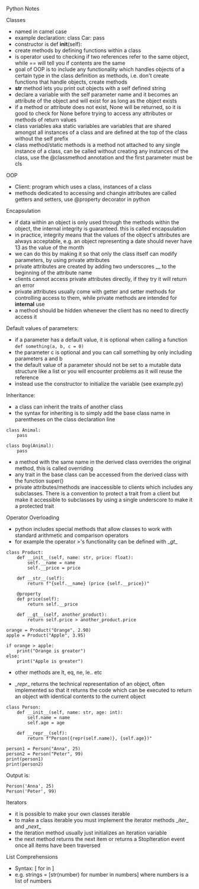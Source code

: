 Python Notes

Classes

- named in camel case
- example declaration:
    class Car:
        pass
- constructor is def __init__(self):
- create methods by defining functions within a class
- is operator used to checking if two references refer to the same object, while == will tell you if contents are the same
- goal of OOP is to include any functionality which handles objects of a certain type in the class definition as methods, i.e. don't create functions that handle objects, create methods
- __str__ method lets you print out objects with a self defined string
- declare a variable with the self parameter name and it becomes an attribute of the object and will exist for as long as the object exists
- if a method or attribute does not exist, None will be returned, so it is good to check for None before trying to access any attributes or methods of return values
- class variables aka static variables are variables that are shared amongst all instances of a class and are defined at the top of the class without the self prefix
- class method/static methods is a method not attached to any single instance of a class, can be called without creating any instances of the class, use the @classmethod annotation and the first parameter must be cls

OOP

- Client: program which uses a class, instances of a class
- methods dedicated to accessing and changin attributes are called getters and setters, use @property decorator in python

Encapsulation
- if data within an object is only used through the methods within the object, the internal integrity is guaranteed. this is called encapsulation
- in practice, integrity means that the values of the object's attributes are always acceptable, e.g. an object representing a date should never have 13 as the value of the month
- we can do this by making it so that only the class itself can modify parameters, by using private attributes
- private attributes are created by adding two underscores __ to the beginning of the attribute name
- clients cannot access private attributes directly, if they try it will return an error
- private attributes usually come with getter and setter methods for controlling access to them, while private methods are intended for **internal** use
- a method should be hidden whenever the client has no need to directly access it

Default values of parameters:
- if a parameter has a default value, it is optional when calling a function
``` def something(a, b, c = 0) ```
- the parameter c is optional and you can call something by only including parameters a and b
- the default value of a parameter should not be set to a mutable data structure like a list or you will encounter problems as it will reuse the reference
- instead use the constructor to initialize the variable (see example.py)

Inheritance:

- a class can inherit the traits of another class
- the syntax for inheriting is to simply add the base class name in parentheses on the class declaration line
``` 
class Animal:
    pass
    
class Dog(Animal):
    pass
```
- a method with the same name in the derived class overrides the original method, this is called overriding
- any trait in the base class can be accessed from the derived class with the function super()
- private attributes/methods are inaccessible to clients which includes any subclasses. There is a convention to protect a trait from a client but make it accessible to subclasses by using a single underscore to make it a protected trait

Operator Overloading

- python includes special methods that allow classes to work with standard arithmetic and comparison operators
- for example the operator >'s functionality can be defined with \__gt__
```
class Product:
    def __init__(self, name: str, price: float):
        self.__name = name
        self.__price = price

    def __str__(self):
        return f"{self.__name} (price {self.__price})"

    @property
    def price(self):
        return self.__price

    def __gt__(self, another_product):
        return self.price > another_product.price
```

```
orange = Product("Orange", 2.90)
apple = Product("Apple", 3.95)

if orange > apple:
    print("Orange is greater")
else:
    print("Apple is greater")
```
- other methods are lt, eq, ne, le.. etc

- \__repr__ returns the technical representation of an object, often implemented so that it returns the code which can be executed to return an object with identical contents to the current object

```
class Person:
    def __init__(self, name: str, age: int):
        self.name = name
        self.age = age
        
    def __repr__(self):
        return f"Person({repr(self.name)}, {self.age})"
```

```
person1 = Person("Anna", 25)
person2 = Person("Peter", 99)
print(person1)
print(person2)
```
Output is:
```
Person('Anna', 25)
Person('Peter', 99)
```

Iterators
- it is possible to make your own classes iterable
- to make a class iterable you must implement the iterator methods \__iter__ and \__next__
- the iteration method usually just initializes an iteration variable
- the next method returns the next item or returns a StopIteration event once all items have been traversed

List Comprehensions

- Syntax: [<expression> for <item> in <list>]
- e.g. strings = [str(number) for number in numbers] where numbers is a list of numbers
